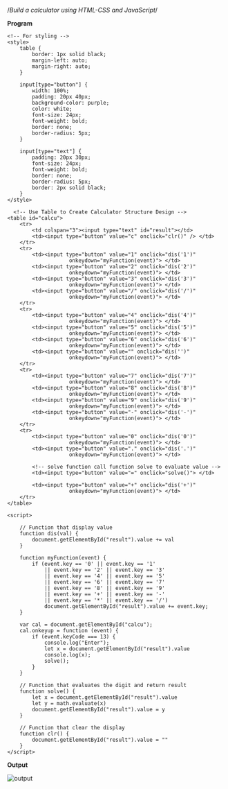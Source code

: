 /*Build a calculator using HTML-CSS and JavaScript*/

**Program**

<!DOCTYPE html> 
<html> 
  
<head> 
      <title>JavaScript Calculator</title> 
    <script src= 
"https://cdnjs.cloudflare.com/ajax/libs/mathjs/10.6.4/math.js"
        integrity= 
"sha512-BbVEDjbqdN3Eow8+empLMrJlxXRj5nEitiCAK5A1pUr66+jLVejo3PmjIaucRnjlB0P9R3rBUs3g5jXc8ti+fQ=="
        crossorigin="anonymous"
        referrerpolicy="no-referrer"></script> 
    <script src= 
"https://cdnjs.cloudflare.com/ajax/libs/mathjs/10.6.4/math.min.js"
        integrity= 
"sha512-iphNRh6dPbeuPGIrQbCdbBF/qcqadKWLa35YPVfMZMHBSI6PLJh1om2xCTWhpVpmUyb4IvVS9iYnnYMkleVXLA=="
        crossorigin="anonymous"
        referrerpolicy="no-referrer"></script> 
    
    <!-- For styling -->
    <style> 
        table { 
            border: 1px solid black; 
            margin-left: auto;
            margin-right: auto; 
        } 
  
        input[type="button"] { 
            width: 100%; 
            padding: 20px 40px; 
            background-color: purple; 
            color: white; 
            font-size: 24px; 
            font-weight: bold; 
            border: none; 
            border-radius: 5px; 
        } 
  
        input[type="text"] { 
            padding: 20px 30px; 
            font-size: 24px; 
            font-weight: bold; 
            border: none; 
            border-radius: 5px; 
            border: 2px solid black; 
        } 
    </style> 
</head> 
    
<body> 
    
      <!-- Use Table to Create Calculator Structure Design -->
    <table id="calcu"> 
        <tr> 
            <td colspan="3"><input type="text" id="result"></td> 
            <td><input type="button" value="c" onclick="clr()" /> </td> 
        </tr> 
        <tr> 
            <td><input type="button" value="1" onclick="dis('1')"
                        onkeydown="myFunction(event)"> </td> 
            <td><input type="button" value="2" onclick="dis('2')"
                        onkeydown="myFunction(event)"> </td> 
            <td><input type="button" value="3" onclick="dis('3')"
                        onkeydown="myFunction(event)"> </td> 
            <td><input type="button" value="/" onclick="dis('/')"
                        onkeydown="myFunction(event)"> </td> 
        </tr> 
        <tr> 
            <td><input type="button" value="4" onclick="dis('4')"
                        onkeydown="myFunction(event)"> </td> 
            <td><input type="button" value="5" onclick="dis('5')"
                        onkeydown="myFunction(event)"> </td> 
            <td><input type="button" value="6" onclick="dis('6')"
                        onkeydown="myFunction(event)"> </td> 
            <td><input type="button" value="" onclick="dis('')"
                        onkeydown="myFunction(event)"> </td> 
        </tr> 
        <tr> 
            <td><input type="button" value="7" onclick="dis('7')"
                        onkeydown="myFunction(event)"> </td> 
            <td><input type="button" value="8" onclick="dis('8')"
                        onkeydown="myFunction(event)"> </td> 
            <td><input type="button" value="9" onclick="dis('9')"
                        onkeydown="myFunction(event)"> </td> 
            <td><input type="button" value="-" onclick="dis('-')"
                        onkeydown="myFunction(event)"> </td> 
        </tr> 
        <tr> 
            <td><input type="button" value="0" onclick="dis('0')"
                        onkeydown="myFunction(event)"> </td> 
            <td><input type="button" value="." onclick="dis('.')"
                        onkeydown="myFunction(event)"> </td> 
            
            <!-- solve function call function solve to evaluate value -->
            <td><input type="button" value="=" onclick="solve()"> </td> 
  
            <td><input type="button" value="+" onclick="dis('+')"
                        onkeydown="myFunction(event)"> </td> 
        </tr> 
    </table> 
  
    <script> 
        
        // Function that display value 
        function dis(val) { 
            document.getElementById("result").value += val 
        } 
  
        function myFunction(event) { 
            if (event.key == '0' || event.key == '1' 
                || event.key == '2' || event.key == '3' 
                || event.key == '4' || event.key == '5' 
                || event.key == '6' || event.key == '7' 
                || event.key == '8' || event.key == '9' 
                || event.key == '+' || event.key == '-' 
                || event.key == '*' || event.key == '/') 
                document.getElementById("result").value += event.key; 
        } 
  
        var cal = document.getElementById("calcu"); 
        cal.onkeyup = function (event) { 
            if (event.keyCode === 13) { 
                console.log("Enter"); 
                let x = document.getElementById("result").value 
                console.log(x); 
                solve(); 
            } 
        } 
  
        // Function that evaluates the digit and return result 
        function solve() { 
            let x = document.getElementById("result").value 
            let y = math.evaluate(x) 
            document.getElementById("result").value = y 
        } 
  
        // Function that clear the display 
        function clr() { 
            document.getElementById("result").value = "" 
        } 
    </script> 
</body> 
  
</html>

**Output**

![output](https://github.com/Gayathri2503/pdf-viewer/assets/156527202/4a974735-68f5-4569-867d-dc2f37970567)
